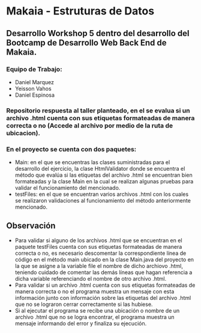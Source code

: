 # Makaia - Estruturas de Datos

## Desarrollo Workshop 5 dentro del desarrollo del Bootcamp de Desarrollo Web Back End de Makaia.

### Equipo de Trabajo:
  * Daniel Marquez
  * Yeisson Vahos
  * Daniel Espinosa

### Repositorio respuesta al taller planteado, en el se evalua si un archivo .html cuenta con sus etiquetas formateadas de manera correcta o no (Accede al archivo por medio de la ruta de ubicacion).

### En el proyecto se cuenta con dos paquetes:
* Main: en el que se encuentras las clases suministradas para el desarrollo del ejercicio, la clase HtmlValidator donde se encuentra el método que evalúa si las etiquetas del archivo .html se encuentran bien formateadas y la clase Main en la cual se realizan algunas pruebas para validar el funcionamiento del mencionado.
* testFiles: en el que se encuentran varios archivos .html con los cuales se realizaron validaciones al funcionamiento del método anteriormente mencionado.

## Observación
- Para validar si alguno de los archivos .html que se encuentran en el paquete testFiles cuenta con sus etiquetas formateadas de manera correcta o no, es necesario descomentar la correspondiente línea de código en el método main ubicado en la clase Main.java del proyecto en la que se asigne a la variable file el nombre de dicho archiovo .html, teniendo cuidado de comentar las demás líneas que hagan referencia a dicha variable referenciando el nombre de otro archivo .html.
- Para validar si un archivo .html cuenta con sus etiquetas formateadas de manera correcta o no el programa muestra un mensaje con esta información junto con información sobre las etiquetas del archivo .html que no se lograron cerrar correctamente si las hubiese.
- Si al ejecutar el programa se recibe una ubicación o nombre de un archivo .html que no se logra encontrar, el programa muestra un mensaje informando del error y finaliza su ejecución.

